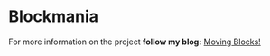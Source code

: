 Blockmania
==========

For more information on the project **follow my blog:** [Moving Blocks!](http://blog.movingblocks.net/)
